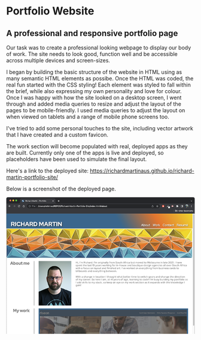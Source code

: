 # Portfolio Website

## A professional and responsive portfolio page

Our task was to create a professional looking webpage to display our body of work. The site needs to look good, function well and be accessible across multiple devices and screen-sizes. 

I began by building the basic structure of the website in HTML using as many semantic HTML elements as possibe. Once the HTML was coded, the real fun started with the CSS styling! Each element was styled to fall within the brief, while also expressing my own personality and love for colour. Once I was happy with how the site looked on a desktop screen, I went through and added media queries to resize and adjust the layout of the pages to be mobile-friendly. I used media queries to adjust the layout on when viewed on tablets and a range of mobile phone screens too. 

I've tried to add some personal touches to the site, including vector artwork that I have created and a custom favicon. 

The work section will become populated with real, deployed apps as they are built. Currently only one of the apps is live and deployed, so placeholders have been used to simulate the final layout.

Here's a link to the deployed site: https://richardmartinaus.github.io/richard-martin-portfolio-site/  

Below is a screenshot of the deployed page.

![Screenshot of refactored deployed portfolio site](assets/images/screenshot01.png?raw=true)
